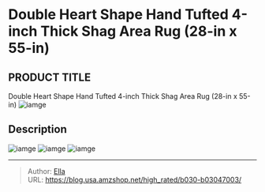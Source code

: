 # Double Heart Shape Hand Tufted 4-inch Thick Shag Area Rug (28-in x 55-in)


## PRODUCT TITLE 

Double Heart Shape Hand Tufted 4-inch Thick Shag Area Rug (28-in x 55-in)
![iamge](https://b2bfiles1.gigab2b.cn/image/wkseller/14532/20220531_c351c23050a3d8aff1cc40c6d07f8c81.jpg)

## Description












![iamge](https://b2bfiles1.gigab2b.cn/image/wkseller/14532/20220531_46acbbb93f0ee551eba21c88c652eab5.jpg)
![iamge](https://b2bfiles1.gigab2b.cn/image/wkseller/14532/20220531_e51499d5efd691fdf9775e65a4595e8a.jpg)
![iamge](https://b2bfiles1.gigab2b.cn/image/wkseller/14532/20220531_5d72baae1e9bc384478acc8f11575fce.jpg)


---

> Author: [Ella](https://blog.usa.amzshop.net/)  
> URL: https://blog.usa.amzshop.net/high_rated/b030-b03047003/  

